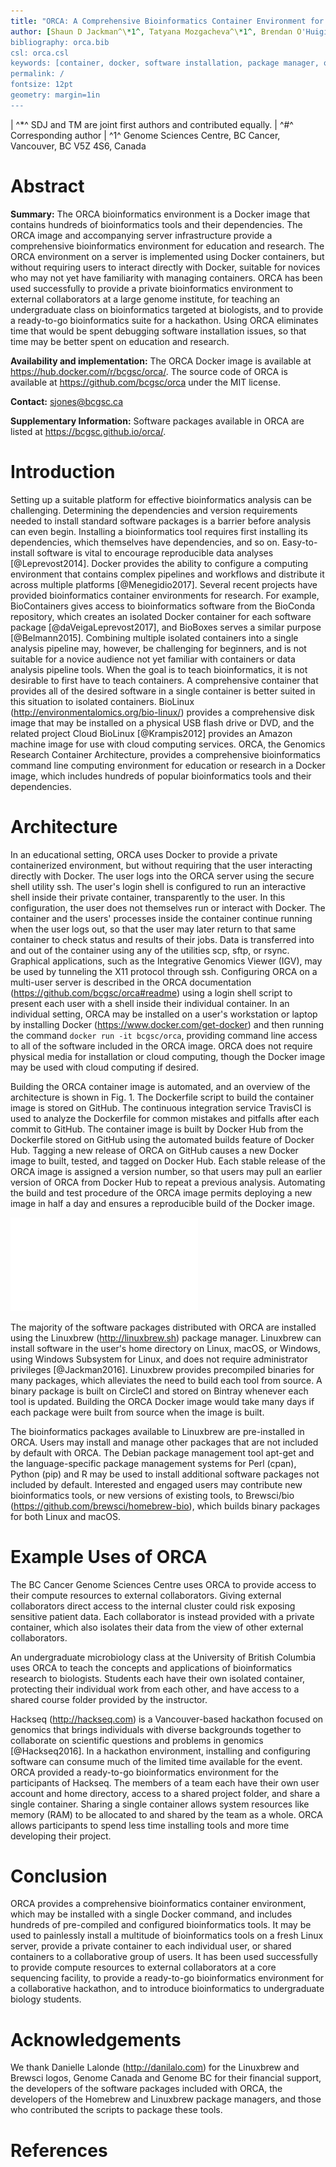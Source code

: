 ```yaml
---
title: "ORCA: A Comprehensive Bioinformatics Container Environment for Education and Research"
author: [Shaun D Jackman^\*1^, Tatyana Mozgacheva^\*1^, Brendan O'Huiginn^1^, Lance Bailey^1^, Inanc Birol^1^, Steven JM Jones^1#^]
bibliography: orca.bib
csl: orca.csl
keywords: [container, docker, software installation, package manager, open source, reproducible research, high performance computing]
permalink: /
fontsize: 12pt
geometry: margin=1in
---
```


| ^\*^ SDJ and TM are joint first authors and contributed equally.
| ^\#^ Corresponding author
| ^1^ Genome Sciences Centre, BC Cancer, Vancouver, BC V5Z 4S6, Canada

# Abstract

**Summary:** The ORCA bioinformatics environment is a Docker image that contains hundreds of bioinformatics tools and their dependencies. The ORCA image and accompanying server infrastructure provide a comprehensive bioinformatics environment for education and research. The ORCA environment on a server is implemented using Docker containers, but without requiring users to interact directly with Docker, suitable for novices who may not yet have familiarity with managing containers. ORCA has been used successfully to provide a private bioinformatics environment to external collaborators at a large genome institute, for teaching an undergraduate class on bioinformatics targeted at biologists, and to provide a ready-to-go bioinformatics suite for a hackathon. Using ORCA eliminates time that would be spent debugging software installation issues, so that time may be better spent on education and research.

**Availability and implementation:** The ORCA Docker image is available at <https://hub.docker.com/r/bcgsc/orca/>. The source code of ORCA is available at <https://github.com/bcgsc/orca> under the MIT license.

**Contact:** <sjones@bcgsc.ca>

**Supplementary Information:** Software packages available in ORCA are listed at <https://bcgsc.github.io/orca/>.

# Introduction

Setting up a suitable platform for effective bioinformatics analysis can be challenging. Determining the dependencies and version requirements needed to install standard software packages is a barrier before analysis can even begin. Installing a bioinformatics tool requires first installing its dependencies, which themselves have dependencies, and so on. Easy-to-install software is vital to encourage reproducible data analyses [@Leprevost2014]. Docker provides the ability to configure a computing environment that contains complex pipelines and workflows and distribute it across multiple platforms [@Menegidio2017]. Several recent projects have provided bioinformatics container environments for research. For example, BioContainers gives access to bioinformatics software from the BioConda repository, which creates an isolated Docker container for each software package [@daVeigaLeprevost2017], and BioBoxes serves a similar purpose [@Belmann2015]. Combining multiple isolated containers into a single analysis pipeline may, however, be challenging for beginners, and is not suitable for a novice audience not yet familiar with containers or data analysis pipeline tools. When the goal is to teach bioinformatics, it is not desirable to first have to teach containers. A comprehensive container that provides all of the desired software in a single container is better suited in this situation to isolated containers. BioLinux (<http://environmentalomics.org/bio-linux/>) provides a comprehensive disk image that may be installed on a physical USB flash drive or DVD, and the related project Cloud BioLinux [@Krampis2012] provides an Amazon machine image for use with cloud computing services. ORCA, the Genomics Research Container Architecture, provides a comprehensive bioinformatics command line computing environment for education or research in a Docker image, which includes hundreds of popular bioinformatics tools and their dependencies.

# Architecture

In an educational setting, ORCA uses Docker to provide a private containerized environment, but without requiring that the user interacting directly with Docker. The user logs into the ORCA server using the secure shell utility ssh. The user's login shell is configured to run an interactive shell inside their private container, transparently to the user. In this configuration, the user does not themselves run or interact with Docker. The container and the users' processes inside the container continue running when the user logs out, so that the user may later return to that same container to check status and results of their jobs. Data is transferred into and out of the container using any of the utilities scp, sftp, or rsync. Graphical applications, such as the Integrative Genomics Viewer (IGV), may be used by tunneling the X11 protocol through ssh. Configuring ORCA on a multi-user server is described in the ORCA documentation (<https://github.com/bcgsc/orca#readme>) using a login shell script to present each user with a shell inside their individual container. In an individual setting, ORCA may be installed on a user's workstation or laptop by installing Docker (<https://www.docker.com/get-docker>) and then running the command `docker run -it bcgsc/orca`, providing command line access to all of the software included in the ORCA image. ORCA does not require physical media for installation or cloud computing, though the Docker image may be used with cloud computing if desired.

Building the ORCA container image is automated, and an overview of the architecture is shown in Fig. 1. The Dockerfile script to build the container image is stored on GitHub. The continuous integration service TravisCI is used to analyze the Dockerfile for common mistakes and pitfalls after each commit to GitHub. The container image is built by Docker Hub from the Dockerfile stored on GitHub using the automated builds feature of Docker Hub. Tagging a new release of ORCA on GitHub causes a new Docker image to built, tested, and tagged on Docker Hub. Each stable release of the ORCA image is assigned a version number, so that users may pull an earlier version of ORCA from Docker Hub to repeat a previous analysis. Automating the build and test procedure of the ORCA image permits deploying a new image in half a day and ensures a reproducible build of the Docker image.

![Figure 1: The architecture of ORCA. The package scripts of Linuxbrew and Brewsci, called formulae, are stored on Github. The precompiled binary packages of Linuxbrew are built and tested on CircleCI and stored on Bintray. The ORCA Dockerfile is stored on GitHub. The ORCA Docker image is built, tested, and stored on Docker Hub. The system administrator or user pulls the image from Docker Hub to run on their server or workstation.](figures/architecture.pdf)

The majority of the software packages distributed with ORCA are installed using the Linuxbrew (<http://linuxbrew.sh>) package manager. Linuxbrew can install software in the user's home directory on Linux, macOS, or Windows, using Windows Subsystem for Linux, and does not require administrator privileges [@Jackman2016]. Linuxbrew provides precompiled binaries for many packages, which alleviates the need to build each tool from source. A binary package is built on CircleCI and stored on Bintray whenever each tool is updated. Building the ORCA Docker image would take many days if each package were built from source when the image is built.

The bioinformatics packages available to Linuxbrew are pre-installed in ORCA. Users may install and manage other packages that are not included by default with ORCA. The Debian package management tool apt-get and the language-specific package management systems for Perl (cpan), Python (pip) and R may be used to install additional software packages not included by default. Interested and engaged users may contribute new bioinformatics tools, or new versions of existing tools, to Brewsci/bio (<https://github.com/brewsci/homebrew-bio>), which builds binary packages for both Linux and macOS.

# Example Uses of ORCA

The BC Cancer Genome Sciences Centre uses ORCA to provide access to their compute resources to external collaborators. Giving external collaborators direct access to the internal cluster could risk exposing sensitive patient data. Each collaborator is instead provided with a private container, which also isolates their data from the view of other external collaborators.

An undergraduate microbiology class at the University of British Columbia uses ORCA to teach the concepts and applications of bioinformatics research to biologists. Students each have their own isolated container, protecting their individual work from each other, and have access to a shared course folder provided by the instructor.

Hackseq (<http://hackseq.com>) is a Vancouver-based hackathon focused on genomics that brings individuals with diverse backgrounds together to collaborate on scientific questions and problems in genomics [@Hackseq2016]. In a hackathon environment, installing and configuring software can consume much of the limited time available for the event. ORCA provided a ready-to-go bioinformatics environment for the participants of Hackseq. The members of a team each have their own user account and home directory, access to a shared project folder, and share a single container. Sharing a single container allows system resources like memory (RAM) to be allocated to and shared by the team as a whole. ORCA allows participants to spend less time installing tools and more time developing their project.

# Conclusion

ORCA provides a comprehensive bioinformatics container environment, which may be installed with a single Docker command, and includes hundreds of pre-compiled and configured bioinformatics tools. It may be used to painlessly install a multitude of bioinformatics tools on a fresh Linux server, provide a private container to each individual user, or shared containers to a collaborative group of users. It has been used successfully to provide compute resources to external collaborators at a core sequencing facility, to provide a ready-to-go bioinformatics environment for a collaborative hackathon, and to introduce bioinformatics to undergraduate biology students.

# Acknowledgements

We thank Danielle Lalonde (<http://danilalo.com>) for the Linuxbrew and Brewsci logos, Genome Canada and Genome BC for their financial support, the developers of the software packages included with ORCA, the developers of the Homebrew and Linuxbrew package managers, and those who contributed the scripts to package these tools.

# References
